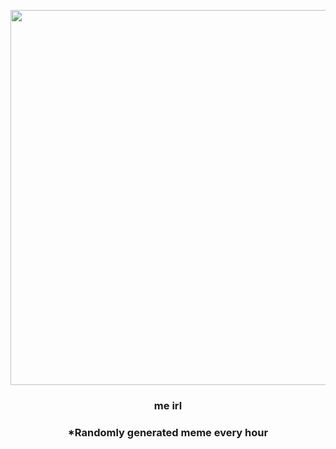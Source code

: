 <p align="center">
        <img src="https://i.redd.it/m7xjnpzexm591.gif" width="600" height="600">
        </p>
        <h3 align="center">me irl</h3>
        <h3 align="center">*Randomly generated meme every hour</h3>
    